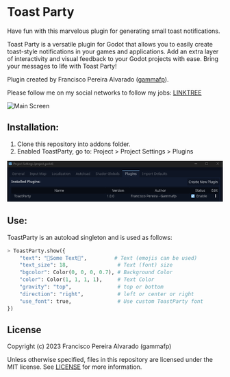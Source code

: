 # Toast Party

Have fun with this marvelous plugin for generating small toast notifications.

Toast Party is a versatile plugin for Godot that allows you to easily create toast-style notifications in your games and applications. Add an extra layer of interactivity and visual feedback to your Godot projects with ease. Bring your messages to life with Toast Party!

Plugin created by Francisco Pereira Alvarado ([gammafp](https://twitter.com/gammafp)).

Please follow me on my social networks to follow my jobs: [LINKTREE](https://linktr.ee/gammafp)

![Main Screen](no-copy-imgs/example.gif)

## Installation:

1. Clone this repository into addons folder.
2. Enabled ToastParty, go to: Project > Project Settings > Plugins

![Drag Racing](no-copy-imgs/toast-party-install.png)

## Use:

ToastParty is an autoload singleton and is used as follows:

```python
> ToastParty.show({
    "text": "🥑Some Text🥑",         # Text (emojis can be used)
    "text_size": 18,                # Text (font) size
    "bgcolor": Color(0, 0, 0, 0.7), # Background Color
    "color": Color(1, 1, 1, 1),     # Text Color
    "gravity": "top",               # top or bottom
    "direction": "right",           # left or center or right
    "use_font": true,               # Use custom ToastParty font
})
```

## License

Copyright (c) 2023 Francisco Pereira Alvarado (gammafp)

Unless otherwise specified, files in this repository are licensed under the MIT license. See [LICENSE](LICENSE) for more information.
